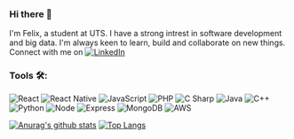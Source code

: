 ### Hi there 👋

I'm Felix, a student at UTS. I have a strong intrest in software development and big data. I'm always keen to learn, build and collaborate on new things. Connect with me on [<img alt="LinkedIn" src="https://img.shields.io/badge/Felix-0A66C2?logo=linkedin&logoColor=white&style=for-the-badge" />](https://www.linkedin.com/in/felix-ehalim/)

### Tools 🛠️:
<p>
  <img alt="React" src="https://img.shields.io/badge/React-61DAFB?logo=react&logoColor=white&style=flat" />
  <img alt="React Native" src="https://img.shields.io/badge/React Native-61DAFB?logo=react&logoColor=white&style=flat" />
  <img alt="JavaScript" src="https://img.shields.io/badge/JavaScript-F7DF1E?logo=javascript&logoColor=white&style=flat" />
  <img alt="PHP" src="https://img.shields.io/badge/PHP-777BB4?logo=php&logoColor=white&style=flat" />
  <img alt="C Sharp" src="https://img.shields.io/badge/C%23-239120?logo=c-sharp&logoColor=white&style=flat" />
  <img alt="Java" src="https://img.shields.io/badge/Java-007396?logo=java&logoColor=white&style=flat" />
  <img alt="C++" src="https://img.shields.io/badge/C++-00599C?logo=c%2B%2B&logoColor=white&style=flat" />
  <img alt="Python" src="https://img.shields.io/badge/Python-3776AB?logo=python&logoColor=white&style=flat" />
  <img alt="Node" src="https://img.shields.io/badge/Node.js-339933?logo=node.js&logoColor=white&style=flat" />
  <img alt="Express" src="https://img.shields.io/badge/Express.js-000000?logo=express&logoColor=white&style=flat" />
  <img alt="MongoDB" src="https://img.shields.io/badge/MongoDB-47A248?logo=mongodb&logoColor=white&style=flat" />
  <img alt="AWS" src="https://img.shields.io/badge/AWS-232F3E?logo=amazon-aws&logoColor=white&style=flat" />
</p>




[![Anurag's github stats](https://github-readme-stats.vercel.app/api?username=felixhal)](https://github.com/anuraghazra/github-readme-stats) [![Top Langs](https://github-readme-stats.vercel.app/api/top-langs/?username=anuraghazra&layout=compact)](https://github.com/anuraghazra/github-readme-stats)
